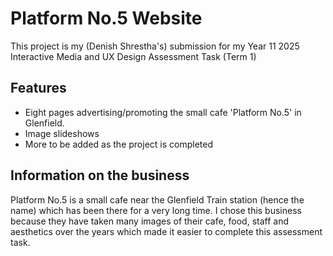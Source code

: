# Platform No.5 Website

This project is my (Denish Shrestha's) submission for my Year 11 2025 Interactive Media and UX Design Assessment Task (Term 1)

## Features
- Eight pages advertising/promoting the small cafe 'Platform No.5' in Glenfield.
- Image slideshows
- More to be added as the project is completed

## Information on the business
Platform No.5 is a small cafe near the Glenfield Train station (hence the name) which has been there for a very long time. I chose this business because they have taken many images of their cafe, food, staff and aesthetics over the years which made it easier to complete this assessment task. 
